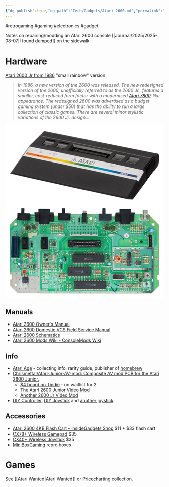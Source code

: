 ```yaml
---
{"dg-publish":true,"dg-path":"Tech/Gadgets/Atari 2600.md","permalink":"/tech/gadgets/atari-2600/","noteIcon":"2"}
---
```


#retrogaming #gaming #electronics #gadget 

Notes on repairing/modding an Atari 2600 console [[Journal/2025/2025-08-07\|I found dumped]] on the sidewalk.
# Hardware
[Atari 2600 Jr from 1986](https://en.wikipedia.org/wiki/Atari_2600_hardware) "small rainbow" version
> *In 1986, a new version of the 2600 was released. The new redesigned version of the 2600, unofficially referred to as the 2600 Jr., features a smaller, cost-reduced form factor with a modernized [Atari 7800](https://en.wikipedia.org/wiki/Atari_7800 "Atari 7800")-like appearance. The redesigned 2600 was advertised as a budget gaming system (under $50) that has the ability to run a large collection of classic games. There are several minor stylistic variations of the 2600 Jr. design...*

![atarijr-bigrainbw.png](/img/user/System/Uploads/atarijr-bigrainbw.png)
![atarijrboard.png](/img/user/System/Uploads/atarijrboard.png)
## Manuals
* [Atari 2600 Owner's Manual](https://archive.org/details/Atari_2600_Owners_Manual_1982_Atari_AU_rev_1)
* [Atari 2600 Domestic VCS Field Service Manual](https://archive.org/details/atari-2600-field-service-manual)
* [Atari 2600 Schematics](https://archive.org/details/atari-2600-schematics-archive)
* [Atari 2600 Mods Wiki - ConsoleMods Wiki](https://consolemods.org/wiki/Atari_2600:Atari_2600_Mods_Wiki)
## Info
* [Atari Age](https://www.atariage.com/) - collecting info, rarity guide, publisher of [homebrew](https://store.atariage.com/collections/homebrews)
* [Chrismettal/Atari-Junior-AV-mod: Composite AV mod PCB for the Atari 2600 Junior.](https://github.com/Chrismettal/Atari-Junior-AV-mod)
	* [$4 board on Tindie](https://www.tindie.com/products/binary-6/2600-junior-composite-av-mod-atari-pal-ntsc/) - on waitlist for 2
	* [The Atari 2600 Junior Video Mod](https://wolfgang-ziegler.com/Blog/atari2600-video-mod)
	* [Another 2600 Jr Video Mod](http://blog.tynemouthsoftware.co.uk/2015/02/atari-2600-jr-composite-video-mod.html)
* [DIY Controller](https://www.instructables.com/Atari-Combo-Controller/), [DIY Joystick](https://www.instructables.com/Make-Your-Own-Atari-Joystick/) and [another joystick](https://forums.atariage.com/topic/341929-45-diy-atari-2600-joystick/)
## Accessories
* [Atari 2600 4KB Flash Cart – insideGadgets Shop](https://shop.insidegadgets.com/product/atari-2600-4kb-flash-cart/) $11 + $33 flash cart
* [CX78+ Wireless Gamepad](https://store.atariage.com/products/cx78-wireless-gamepad) $35
* [CX40+ Wireless Joystick](https://store.atariage.com/products/cx40-wireless-joystick) $35
* [MiniBoxGaming](https://miniboxgaming.com/) repro boxes
# Games
See [[Atari Wanted\|Atari Wanted]] or [Pricecharting](https://www.pricecharting.com/offers?seller=nmuiglnxexj6inieojgo5tun5y&status=collection) collection.

